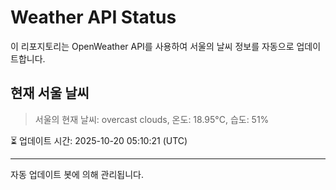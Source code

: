 
# Weather API Status

이 리포지토리는 OpenWeather API를 사용하여 서울의 날씨 정보를 자동으로 업데이트합니다.

## 현재 서울 날씨
> 서울의 현재 날씨: overcast clouds, 온도: 18.95°C, 습도: 51%

⏳ 업데이트 시간: 2025-10-20 05:10:21 (UTC)

---
자동 업데이트 봇에 의해 관리됩니다.
